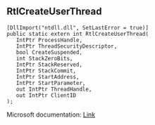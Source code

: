 ## RtlCreateUserThread

```
[DllImport("ntdll.dll", SetLastError = true)]
public static extern int RtlCreateUserThread(
   IntPtr ProcessHandle,
   IntPtr ThreadSecurityDescriptor,
   bool CreateSuspended,
   int StackZeroBits,
   IntPtr StackReserved,
   IntPtr StackCommit,
   IntPtr StartAddress,
   IntPtr StartParameter,
   out IntPtr ThreadHandle,
   out IntPtr ClientID
);
```

Microsoft documentation: [Link](http://undocumented.ntinternals.net/index.html?page=UserMode%2FUndocumented%20Functions%2FExecutable%20Images%2FRtlCreateUserThread.html)
